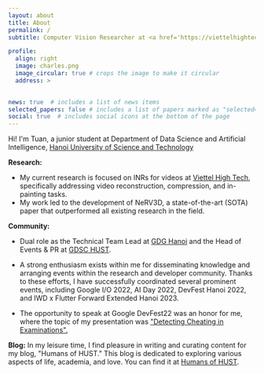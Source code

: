 ```yaml
---
layout: about
title: About
permalink: /
subtitle: Computer Vision Researcher at <a href='https://viettelhightech.vn'>Viettel High Tech</a>

profile:
  align: right
  image: charles.png
  image_circular: true # crops the image to make it circular
  address: >
   

news: true  # includes a list of news items
selected_papers: false # includes a list of papers marked as "selected={true}"
social: true  # includes social icons at the bottom of the page
---
```

Hi! I'm Tuan, a junior student at Department of Data Science and Artificial Intelligence, [Hanoi University of Science and Technology](https://hust.edu.vn)

**Research:** 
* My current research is focused on INRs for videos at [Viettel High Tech](https://viettelhightech.vn), specifically addressing video reconstruction, compression, and in-painting tasks. 
* My work led to the development of NeRV3D, a state-of-the-art (SOTA) paper that outperformed all existing research in the field.

**Community:** 
* Dual role as the Technical Team Lead at [GDG Hanoi](https://gdg.community.dev/gdg-ha-noi/) and the Head of Events & PR at [GDSC HUST](https://gdsc.community.dev/hanoi-university-of-science-technology-hust/). 

* A strong enthusiasm exists within me for disseminating knowledge and arranging events within the research and developer community. Thanks to these efforts, I have successfully coordinated several prominent events, including Google I/O 2022, AI Day 2022, DevFest Hanoi 2022, and IWD x Flutter Forward Extended Hanoi 2023.
  
* The opportunity to speak at Google DevFest22 was an honor for me, where the topic of my presentation was ["Detecting Cheating in Examinations".](https://www.facebook.com/GDGhanoi/photos/a.295913770557546/2473122272836674/)

**Blog:** In my leisure time, I find pleasure in writing and curating content for my blog, "Humans of HUST." This blog is dedicated to exploring various aspects of life, academia, and love. You can find it at [Humans of HUST](https://www.facebook.com/pageofhumanshust).